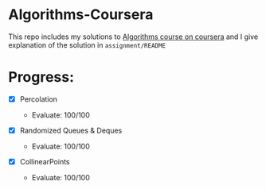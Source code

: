 # Algorithms-Coursera
This repo includes my solutions to [Algorithms course on coursera](https://www.coursera.org/learn/introduction-to-algorithms)
and I give explanation of the solution in `assignment/README`

# Progress:
- [x] Percolation 
  - Evaluate: 100/100
  
- [x] Randomized Queues & Deques
  - Evaluate: 100/100
  
- [x] CollinearPoints
  - Evaluate: 100/100

